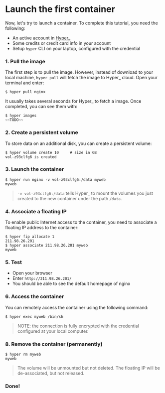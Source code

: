 # Launch the first container

Now, let's try to launch a container. To complete this tutorial, you need the following:

- An active account in [Hyper_](hyper.sh)
- Some credits or credit card info in your account
- Setup `hyper` CLI on your laptop, configured with the credential

### 1. Pull the image

The first step is to pull the image. However, instead of download to your local machine, `hyper pull` will
fetch the image to Hyper_ cloud. Open your terminal and enter:

    $ hyper pull nginx

It usually takes several seconds for Hyper_ to fetch a image. Once completed, you can see them with:

	$ hyper images
	~~TODO~~

### 2. Create a persistent volume 

To store data on an additional disk, you can create a persistent volume:

	$ hyper volume create 10     # size in GB
	vol-z93clfg6 is created
	
### 3. Launch the container

	$ hyper run nginx -v vol-z93clfg6:/data myweb
	myweb

> `-v vol-z93clfg6:/data` tells Hyper_ to mount the volumes you just created to the new container under the path `/data`.

### 4. Associate a floating IP
To enable public Internet access to the container, you need to associate a floating IP address to the container:

	$ hyper fip allocate 1
	211.98.26.201
    $ hyper associate 211.98.26.201 myweb
    myweb

### 5. Test
- Open your browser
- Enter `http://211.98.26.201/`
- You should be able to see the default homepage of nginx

### 6. Access the container

You can remotely access the container using the following command:

	$ hyper exec myweb /bin/sh

> NOTE: the connection is fully encrypted with the credential configured at your local computer.

### 8. Remove the container  (permanently)

    $ hyper rm myweb
    myweb

> The volume will be unmounted but not deleted. The floating IP will be de-associated, but not released.

### Done!
